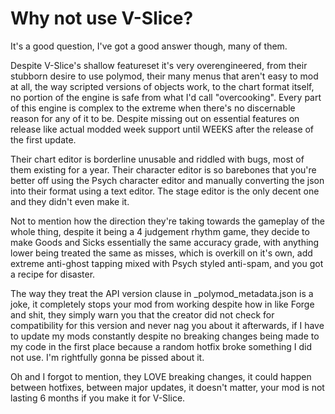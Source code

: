 # Why not use V-Slice?

It's a good question, I've got a good answer though, many of them.

Despite V-Slice's shallow featureset it's very overengineered,
from their stubborn desire to use polymod, their many menus that aren't easy to mod at all,
the way scripted versions of objects work, to the chart format itself, no portion of the engine
is safe from what I'd call "overcooking". Every part of this engine is complex to the extreme
when there's no discernable reason for any of it to be. Despite missing out on essential features
on release like actual modded week support until WEEKS after the release of the first update.

Their chart editor is borderline unusable and riddled with bugs, most of them existing for a year. Their character editor
is so barebones that you're better off using the Psych character editor and manually converting the json into their 
format using a text editor. The stage editor is the only decent one and they didn't even make it.

Not to mention how the direction they're taking towards the gameplay of the whole thing, despite it being a 4 judgement rhythm game, 
they decide to make Goods and Sicks essentially the same accuracy grade, with anything lower being treated the same as misses,
which is overkill on it's own, add extreme anti-ghost tapping mixed with Psych styled anti-spam, and you got a recipe for disaster.

The way they treat the API version clause in _polymod_metadata.json is a joke, it completely stops your mod from working despite how in
like Forge and shit, they simply warn you that the creator did not check for compatibility for this version and never nag you about it afterwards,
if I have to update my mods constantly despite no breaking changes being made to my code in the first place because a random hotfix broke something I did not use.
I'm rightfully gonna be pissed about it.

Oh and I forgot to mention, they LOVE breaking changes, it could happen between hotfixes, between major updates, it doesn't matter, your mod is not lasting 6 months
if you make it for V-Slice.